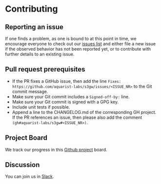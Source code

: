 # Contributing

## Reporting an issue

If one finds a problem, as one is bound to at this point in time, we encourage
everyone to check out our [issues list][1]
and either file a new issue if the observed behavior has not been reported
yet, or to contribute with further details to an existing issue.

## Pull request prerequisites

- If the PR fixes a GitHub issue, then add the line `Fixes: https://github.com/aquarist-labs/s3gw/issues/<ISSUE_NR>`
  to the Git commit message.
- Make sure your Git commit includes a `Signed-off-by:` line.
- Make sure your Git commit is signed with a GPG key.
- Include unit tests if possible.
- Append a line to the CHANGELOG.md of the corresponding GH project. If the
  PR references an issue, then please also add the comment `(gh#aquarist-labs/s3gw#<ISSUE_NR>)`.

## Project Board

We track our progress in this [Github project][2] board.

## Discussion

You can join us in [Slack][3].

[1]: https://github.com/aquarist-labs/s3gw/issues
[2]: https://github.com/orgs/aquarist-labs/projects/5/views/1
[3]: https://join.slack.com/t/aquaristlabs/shared_invite/zt-nphn0jhg-QYKw__It8JPMkUR_sArOug
